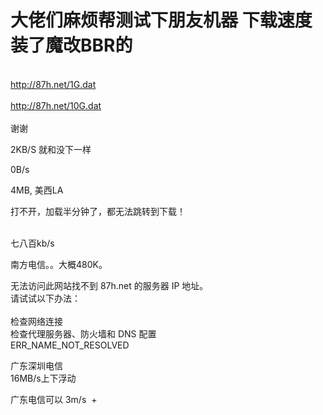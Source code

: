 # 大佬们麻烦帮测试下朋友机器 下载速度 装了魔改BBR的


<img src="static/image/smiley/default/smile.gif" smilieid="1" border="0" alt="" /> <br />
<br />
http://87h.net/1G.dat<br />
<br />
http://87h.net/10G.dat<br />
<br />
谢谢

2KB/S 就和没下一样

0B/s

4MB, 美西LA

打不开，加载半分钟了，都无法跳转到下载！<br />
<br />
<img src="static/image/smiley/default/mad.gif" smilieid="11" border="0" alt="" /><img src="static/image/smiley/default/mad.gif" smilieid="11" border="0" alt="" /><img src="static/image/smiley/default/mad.gif" smilieid="11" border="0" alt="" />

七八百kb/s

南方电信。。大概480K。

无法访问此网站找不到 87h.net 的服务器 IP 地址。<br />
请试试以下办法：<br />
<br />
检查网络连接<br />
检查代理服务器、防火墙和 DNS 配置<br />
ERR_NAME_NOT_RESOLVED

广东深圳电信<br />
16MB/s上下浮动<br />
<img id="aimg_bJJQW" onclick="zoom(this, this.src, 0, 0, 0)" class="zoom" src="https://i.loli.net/2020/11/04/A7QrsdfvFjL84me.jpg" onmouseover="img_onmouseoverfunc(this)" onload="thumbImg(this)" border="0" alt="" />

广东电信可以 3m/s&nbsp;&nbsp;+

